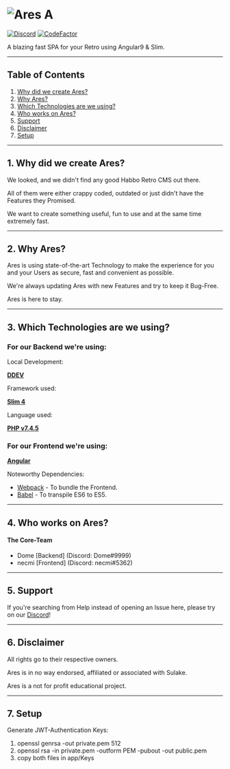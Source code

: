 # ![Ares A](https://i.imgur.com/1zelxEp.png)

[![Discord](https://img.shields.io/discord/683417203546128387?color=%237289DA&label=Discord)](https://discord.gg/ZGWc4g) [![CodeFactor](https://www.codefactor.io/repository/github/arescms/ares/badge)](https://www.codefactor.io/repository/github/arescms/ares)

A blazing fast SPA for your Retro using Angular9 & Slim.

---

## Table of Contents

1. [Why did we create Ares?](#1-why-did-we-create-ares)
2. [Why Ares?](#2-why-ares)
3. [Which Technologies are we using?](#3-which-technologies-are-we-using)
4. [Who works on Ares?](#4-who-works-on-ares)
5. [Support](#5-support)
6. [Disclaimer](#6-disclaimer)
7. [Setup](#7-setup)

---

## 1. Why did we create Ares?

We looked, and we didn't find any good Habbo Retro CMS out there.

All of them were either crappy coded, outdated or just didn't have the Features they Promised.

We want to create something useful, fun to use and at the same time extremely fast.

---

## 2. Why Ares?

Ares is using state-of-the-art Technology to make the experience for you and your Users as secure, fast and convenient as possible.

We're always updating Ares with new Features and try to keep it Bug-Free.

Ares is here to stay.

---

## 3. Which Technologies are we using?

### For our Backend we're using:

Local Development:

[**DDEV**](https://ddev.readthedocs.io/en/stable/)

Framework used:

[**Slim 4**](http://www.slimframework.com)

Language used:

[**PHP v7.4.5**](https://php.net/)

### For our Frontend we're using:

[**Angular**](https://angular.io/)

Noteworthy Dependencies:

- [Webpack](https://webpack.js.org/) - To bundle the Frontend.
- [Babel](https://babeljs.io/) - To transpile ES6 to ES5.

---

## 4. Who works on Ares?

#### The Core-Team

- Dome [Backend] (Discord: Dome#9999)
- necmi [Frontend] (Discord: necmi#5362)

---

## 5. Support

If you're searching from Help instead of opening an Issue here, please try on our [Discord](https://discord.gg/ZGWc4g)!

---

## 6. Disclaimer

All rights go to their respective owners.

Ares is in no way endorsed, affiliated or associated with Sulake.

Ares is a not for profit educational project.

---

## 7. Setup

Generate JWT-Authentication Keys:

1. openssl genrsa -out private.pem 512
2. openssl rsa -in private.pem -outform PEM -pubout -out public.pem
3. copy both files in app/Keys